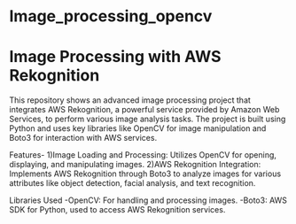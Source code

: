 # Image_processing_opencv
# Image Processing with AWS Rekognition
This repository shows an advanced image processing project that integrates AWS Rekognition, a powerful service provided by Amazon Web Services, to perform various image analysis tasks. The project is built using Python and uses key libraries like OpenCV for image manipulation and Boto3 for interaction with AWS services.

Features-
1)Image Loading and Processing: Utilizes OpenCV for opening, displaying, and manipulating images.
2)AWS Rekognition Integration: Implements AWS Rekognition through Boto3 to analyze images for various attributes like object detection, facial analysis, and text recognition.

Libraries Used
-OpenCV: For handling and processing images.
-Boto3: AWS SDK for Python, used to access AWS Rekognition services.
